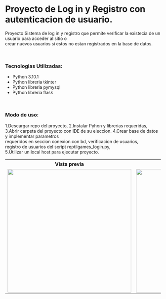 # Proyecto de Log in y Registro con autenticacion de usuario.

<p>Proyecto Sistema de log in y registro que permite  verificar la existecia de un usuario para acceder al sitio o <br>crear nuevos usuarios si estos no estan registrados en la base de datos.</p><br>

<h3>Tecnologias Utilizadas: </h3>
<ul>
    <li>Python 3.10.1</li>
    <li>Python libreria tkinter</li>
    <li>Python libreria pymysql</li>
    <li>Python libreria flask</li>
</ul><br>

<h3>Modo de uso: </h3>
<p>
    1.Descargar repo del proyecto,
    2.Instalar Pyhon y librerias requeridas,<br>
    3.Abrir carpeta del proyecto con IDE de su eleccion.
    4.Crear base de datos y implementar parametros<br> requeridos en seccion conexion con bd, verificacion de usuarios,<br> registro de usuarios del script reptilgames_login.py,<br>
    5.Utilizar un local host para ejecutar proyecto.
</p>

<table>
 <tr>
    <th>Vista previa</th>
 </tr>
 <tr>
    <td>
        <img src="https://user-images.githubusercontent.com/99376135/211085863-0475c071-c1a5-4466-909d-8995043af8de.jpg" alt="" width="400">
    </td>
    <td>
        <img src="https://user-images.githubusercontent.com/99376135/211085885-b84f15c6-3bd6-41ac-b92d-e6ca073308b6.jpg" alt="" width="400">
    </td>
    <td>
        <img src="https://user-images.githubusercontent.com/99376135/211085896-27a99214-ff20-4b89-96f9-a4089b8d4e28.jpg" alt="" width="400">
    </td>
 </tr>    
</table>

